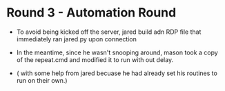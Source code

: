 # Round 3 - Automation Round

* To avoid being kicked off the server, jared build adn RDP file that immediately ran jared.py upon connection

* In the meantime, since he wasn't snooping around, mason took a copy of the repeat.cmd and modified it to run with out delay. 
 - ( with some help from jared becuase he had already set his routines to run on their own.)
